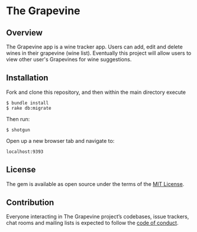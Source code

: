 # The Grapevine


## Overview
The Grapevine app is a wine tracker app. Users can add, edit and delete wines in their grapevine (wine list). Eventually this project will allow users to view other user's Grapevines for wine suggestions.


## Installation
Fork and clone this repository, and then within the main directory execute
```
$ bundle install
$ rake db:migrate
```
Then run:
```
$ shotgun
```
Open up a new browser tab and navigate to:
```
localhost:9393
```
## License
The gem is available as open source under the terms of the [MIT License](http://opensource.org/licenses/MIT).

## Contribution
Everyone interacting in The Grapevine project’s codebases, issue trackers, chat rooms and mailing lists is expected to follow the [code of conduct](https://github.com/arwehrman/thegrapevine/blob/master/CODE_OF_CONDUCT.md).
